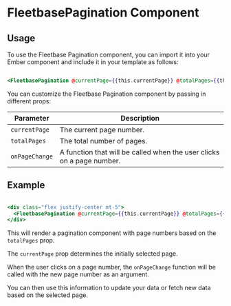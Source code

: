 # FleetbasePagination Component

## Usage

To use the Fleetbase Pagination component, you can import it into your Ember component and include it in your template as follows:

```hbs

<FleetbasePagination @currentPage={{this.currentPage}} @totalPages={{this.totalPages}} @onPageChange={{this.handlePageChange}} />

```

You can customize the Fleetbase Pagination component by passing in different props:


| Parameter    | Description                                                           |
|--------------|-----------------------------------------------------------------------|
| `currentPage`  | The current page number.                                              |
| `totalPages`   | The total number of pages.                                            |
| `onPageChange` | A function that will be called when the user clicks on a page number. |

## Example

```hbs

<div class="flex justify-center mt-5">
  <FleetbasePagination @currentPage={{this.currentPage}} @totalPages={{this.totalPages}} @onPageChange={{this.handlePageChange}} />
</div>

```

This will render a pagination component with page numbers based on the `totalPages` prop. 

The `currentPage` prop determines the initially selected page. 

When the user clicks on a page number, the `onPageChange` function will be called with the new page number as an argument. 

You can then use this information to update your data or fetch new data based on the selected page.
